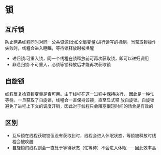 # 锁

## 互斥锁

防止两条线程同时对同一公共资源(比如全局变量)进行读写的机制。当获取锁操作失败时，线程会进入睡眠，等待锁释放时被唤醒

- 递归锁:可重入锁，同一个线程在锁释放前可再次获取锁，即可以递归调用
- 非递归锁:不可重入，必须等锁释放后才能再次获取锁

## 自旋锁

线程反复检查锁变量是否可⽤。由于线程在这⼀过程中保持执⾏， 因此是⼀种忙等待。⼀旦获取了⾃旋锁，线程会⼀直保持该锁，直⾄显式释 放⾃旋锁。⾃旋锁避免了进程上下⽂的调度开销，因此对于线程只会阻塞很短时间的场合是有效的

## 区别

- 互斥锁在线程获取锁但没有获取到时，线程会进入休眠状态，等锁被释放时线程会被唤醒
- 自旋锁的线程则会一直处于等待状态（忙等待）不会进入休眠——因此效率高